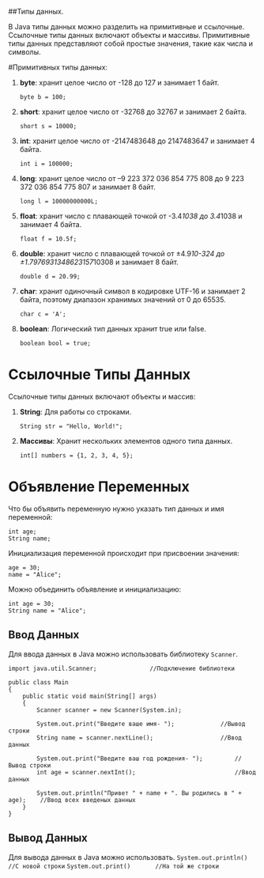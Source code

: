 ##Типы данных.

В Java типы данных можно разделить на примитивные и ссылочные.
Ссылочные типы данных включают объекты и массивы.
Примитивные типы данных представляют собой простые значения, такие как числа и символы. 

#Примитивных типы данных:

1. **byte**: хранит целое число от -128 до 127 и занимает 1 байт.
   ```
   byte b = 100;
   ```

2. **short**: хранит целое число от -32768 до 32767 и занимает 2 байта.
   ```
   short s = 10000;
   ```

3. **int**: хранит целое число от -2147483648 до 2147483647 и занимает 4 байта.
   ```
   int i = 100000;
   ```

4. **long**: хранит целое число от –9 223 372 036 854 775 808 до 9 223 372 036 854 775 807 и занимает 8 байт.
   ```
   long l = 10000000000L;
   ```

5. **float**: хранит число с плавающей точкой от -3.4*1038 до 3.4*1038 и занимает 4 байта.
   ```
   float f = 10.5f;
   ```

6. **double**: хранит число с плавающей точкой от ±4.9*10-324 до ±1.7976931348623157*10308 и занимает 8 байт.
   ```
   double d = 20.99;
   ```

7. **char**: хранит одиночный символ в кодировке UTF-16 и занимает 2 байта, поэтому диапазон хранимых значений от 0 до 65535.
   ```
   char c = 'A';
   ```

8. **boolean**: Логический тип данных хранит true или false.
   ```
   boolean bool = true;
   ```

# Ссылочные Типы Данных

Ссылочные типы данных включают объекты и массив:

1. **String**: Для работы со строками.
   ```
   String str = "Hello, World!";
   ```

2. **Массивы**: Хранит нескольких элементов одного типа данных.
   ```
   int[] numbers = {1, 2, 3, 4, 5};
   ```

# Объявление Переменных

Что бы объявить переменную нужно указать тип данных и имя переменной:
```
int age;
String name;
```

Инициализация переменной происходит при присвоении значения:
```
age = 30;
name = "Alice";
```

Можно объединить объявление и инициализацию:
```
int age = 30;
String name = "Alice";
```

## Ввод Данных

Для ввода данных в Java можно использовать библиотеку `Scanner`.

```
import java.util.Scanner;       		//Подключение библиотеки

public class Main 
{
    public static void main(String[] args) 
    {
        Scanner scanner = new Scanner(System.in);

        System.out.print("Введите ваше имя- ");         	//Вывод строки
        String name = scanner.nextLine();               	//Ввод данных

        System.out.print("Введите ваш год рождения- ");     	//Вывод строки
        int age = scanner.nextInt();                        	//Ввод данных

        System.out.println("Привет " + name + ". Вы родились в " + age);    //Ввод всех введеных данных
    }
}
```

## Вывод Данных

Для вывода данных в Java можно использовать. 
```System.out.println()		//С новой строки```
```System.out.print()		//На той же строки```



